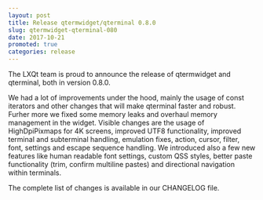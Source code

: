```yaml
---
layout: post
title: Release qtermwidget/qterminal 0.8.0
slug: qtermwidget-qterminal-080
date: 2017-10-21
promoted: true
categories: release
---
```


The LXQt team is proud to announce the release of qtermwidget and qterminal, both in version 0.8.0.

We had a lot of improvements under the hood, mainly the usage of const iterators and other changes that will make qterminal faster and robust. Furher more we fixed some memory leaks and overhaul memory management in the widget. Visible changes are the usage of HighDpiPixmaps for 4K screens, improved UTF8 functionality, improved terminal and subterminal handling, emulation fixes, action, cursor, filter, font, settings and escape sequence handling. We introduced also a few new features like human readable font settings, custom QSS styles, better paste functionality (trim, confirm multiline pastes) and directional navigation within terminals.

The complete list of changes is available in our CHANGELOG file.
